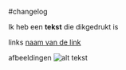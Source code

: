 #changelog

Ik heb een **tekst** die dikgedrukt is

links
[naam van de link](www.google.com)

afbeeldingen
![alt tekst](./)


